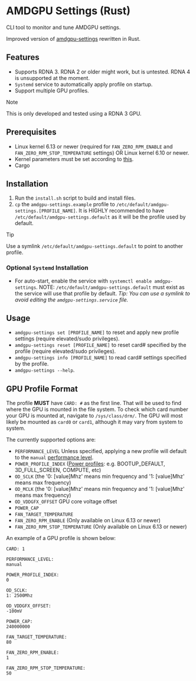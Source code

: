 # AMDGPU Settings (Rust)

CLI tool to monitor and tune AMDGPU settings.

Improved version of [amdgpu-settings](https://github.com/yuheho7749/amdgpu-settings) rewritten in Rust.

## Features
- Supports RDNA 3. RDNA 2 or older might work, but is untested. RDNA 4 is unsupported at the moment.
- `Systemd` service to automatically apply profile on startup.
- Support multiple GPU profiles.

> [!NOTE]
> This is only developed and tested using a RDNA 3 GPU.

## Prerequisites
- Linux kernel 6.13 or newer (required for `FAN_ZERO_RPM_ENABLE` and `FAN_ZERO_RPM_STOP_TEMPERATURE` settings) OR Linux kernel 6.10 or newer.
- Kernel parameters must be set according to [this](https://wiki.archlinux.org/title/AMDGPU#Boot_parameter).
- Cargo

## Installation
1. Run the `install.sh` script to build and install files.
2. `cp` the `amdgpu-settings.example` profile to `/etc/default/amdgpu-settings.[PROFILE_NAME]`. It is HIGHLY recommended to have `/etc/default/amdgpu-settings.default` as it will be the profile used by default.

> [!TIP]
> Use a symlink `/etc/default/amdgpu-settings.default` to point to another profile.

### Optional `Systemd` Installation
- For auto-start, enable the service with `systemctl enable amdgpu-settings`. NOTE: `/etc/default/amdgpu-settings.default` must exist as the service will use that profile by default. *Tip: You can use a symlink to avoid editing the `amdgpu-settings.service` file.*

## Usage
- `amdgpu-settings set [PROFILE_NAME]` to reset and apply new profile settings (require elevated/sudo privileges).
- `amdgpu-settings reset [PROFILE_NAME]` to reset card# specified by the profile (require elevated/sudo privileges).
- `amdgpu-settings info [PROFILE_NAME]` to read card# settings specified by the profile.
- `amdgpu-settings --help`.

## GPU Profile Format
The profile **MUST** have `CARD: #` as the first line. That will be used to find where the GPU is mounted in the file system. To check which card number your GPU is mounted at, navigate to `/sys/class/drm/`. The GPU will most likely be mounted as `card0` or `card1`, although it may vary from system to system.

The currently supported options are:
- `PERFORMANCE_LEVEL` Unless specified, applying a new profile will default to the `manual` [performance level](https://wiki.archlinux.org/title/AMDGPU#Performance_levels).
- `POWER_PROFILE_INDEX` ([Power profiles](https://wiki.archlinux.org/title/AMDGPU#Power_profiles): e.g. BOOTUP_DEFAULT, 3D_FULL_SCREEN, COMPUTE, etc)
- `OD_SCLK` (the '0: [value]Mhz' means min frequency and '1: [value]Mhz' means max frequency)
- `OD_MCLK` (the '0: [value]Mhz' means min frequency and '1: [value]Mhz' means max frequency)
- `OD_VDDGFX_OFFSET` GPU core voltage offset
- `POWER_CAP`
- `FAN_TARGET_TEMPERATURE`
- `FAN_ZERO_RPM_ENABLE` (Only available on Linux 6.13 or newer)
- `FAN_ZERO_RPM_STOP_TEMPERATURE` (Only available on Linux 6.13 or newer)

An example of a GPU profile is shown below:
```
CARD: 1

PERFORMANCE_LEVEL:
manual

POWER_PROFILE_INDEX:
0

OD_SCLK:
1: 2500Mhz

OD_VDDGFX_OFFSET:
-100mV

POWER_CAP:
240000000

FAN_TARGET_TEMPERATURE:
80

FAN_ZERO_RPM_ENABLE:
1

FAN_ZERO_RPM_STOP_TEMPERATURE:
50
```
